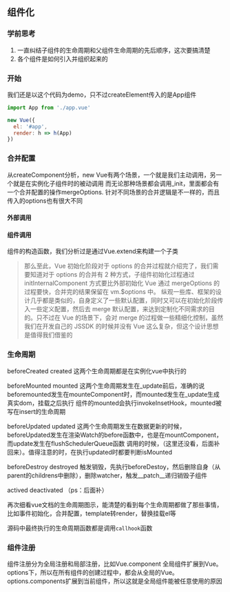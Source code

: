 ## 组件化

### 学前思考
1. 一直纠结子组件的生命周期和父组件生命周期的先后顺序，这次要搞清楚
2. 各个组件是如何引入并组织起来的


### 开始
我们还是以这个代码为demo，只不过createElement传入的是App组件
```javascript
import App from './app.vue'

new Vue({
  el: '#app',
  render: h => h(App)
})
```

### 合并配置
从createComponent分析，new Vue有两个场景，一个就是我们主动调用，另一个就是在实例化子组件时的被动调用
而无论那种场景都会调用_init，里面都会有一个合并配置的操作mergeOptions.
针对不同场景的合并逻辑是不一样的，而且传入的options也有很大不同
#### 外部调用
#### 组件调用
组件的构造函数，我们分析过是通过Vue.extend来构建一个子类

> 那么至此，Vue 初始化阶段对于 options 的合并过程就介绍完了，我们需要知道对于 options 的合并有 2 种方式，子组件初始化过程通过 initInternalComponent 方式要比外部初始化 Vue 通过 mergeOptions 的过程要快，合并完的结果保留在 vm.$options 中。
纵观一些库、框架的设计几乎都是类似的，自身定义了一些默认配置，同时又可以在初始化阶段传入一些定义配置，然后去 merge 默认配置，来达到定制化不同需求的目的。只不过在 Vue 的场景下，会对 merge 的过程做一些精细化控制，虽然我们在开发自己的 JSSDK 的时候并没有 Vue 这么复杂，但这个设计思想是值得我们借鉴的

### 生命周期
beforeCreated
created
这两个生命周期都是在实例化vue中执行的

beforeMounted
mounted
这两个生命周期发生在_update前后，准确的说beforemounted发生在mounteComponent时，而mounted发生在_update生成真实dom，挂载之后执行
组件的mounted会执行invokeInsetHook，mounted被写在insert的生命周期

beforeUpdated
updated
这两个生命周期发生在数据更新的时候，beforeUpdated发生在渲染Watch的before函数中，也是在mountComponent，而update发生在flushSchedulerQueue函数
调用的时候，（这里还没看，后面补回来）。值得注意的时，在执行updated时都要判断isMounted


beforeDestroy
destroyed
触发销毁，先执行beforeDestoy，然后删除自身（从parent的childrens中删除），删除watcher，触发__patch__递归销毁子组件


actived
deactivated
（ps：后面补）

再次细看vue文档的生命周期图示，能清楚的看到每个生命周期都做了那些事情，比如事件初始化，合并配置，template转render，替换挂载el等

源码中最终执行的生命周期函数都是调用`callhook`函数

### 组件注册
组件注册分为全局注册和局部注册，比如Vue.component
全局组件扩展到Vue。options下，所以在所有组件的创建过程中，都会从全局的Vue。options.components扩展到当前组件，所以这就是全局组件能被任意使用的原因